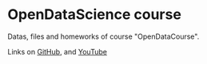 # OpenDataScience course
 <p>Datas, files and homeworks of course "OpenDataCourse".</p>
<p>Links on <a href="https://github.com/Yorko/mlcourse.ai">GitHub</a>, and <a href="https://www.youtube.com/playlist?list=PLVlY_7IJCMJdgcCtQfzj5j8OVB_Y0GJCl">YouTube</a></p>
